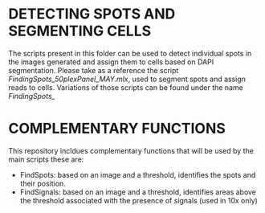 # DETECTING SPOTS AND SEGMENTING CELLS
The scripts present in this folder can be used to detect individual spots in the images generated and assign them to cells based on DAPI segmentation.
Please take as a reference the script *FindingSpots_50plexPanel_MAY.mlx*, used to segment spots and assign reads to cells. Variations of those scripts can be found under the name *FindingSpots_*

# COMPLEMENTARY FUNCTIONS
This repository incldues complementary functions that will be used by the main scripts these are:
  - FindSpots: based on an image and a threshold, identifies the spots and their position.
  - FindSignals: based on an image and a threshold, identifies areas above the threshold associated with the presence of signals (used in 10x only)
